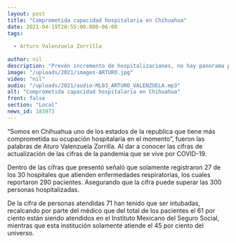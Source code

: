 ```yaml
---
layout: post
title: "Comprometida capacidad hospitalaria en Chihuahua"
date: 2021-04-19T20:55:00.000-06:00
tags:
  
  - Arturo Valenzuela Zorrilla
  
author: nil
description: "Prevén incremento de hospitalizaciones, no hay panorama positivo para el estado."
image: "/uploads/2021/images-ARTURO.jpg"
video: "nil"
audio: "/uploads/2021/audio-ML03_ARTURO_VALENZUELA.mp3"
alt: "Comprometida capacidad hospitalaria en Chihuahua"
front: false
section: "Local"
news_id: 183973
---
```


“Somos en Chihuahua uno de los estados de la republica que tiene más comprometida su ocupación hospitalaria en el momento”, fueron las palabras de Aturo Valenzuela Zorrilla. Al dar a conocer las cifras de actualización de las cifras de la pandemia que se vive por COVID-19.

Dentro de las cifras que presentó señaló que solamente registraron 27 de los 30 hospitales que atienden enfermedades respiratorias, los cuales reportaron 290 pacientes. Asegurando que la cifra puede superar las 300 personas hospitalizadas.

De la cifra de personas atendidas 71 han tenido que ser intubadas, recalcando por parte del médico que del total de los pacientes el 61 por ciento están siendo atendidos en el Instituto Mexicano del Seguro Social, mientras que esta institución solamente atiende el 45 por ciento del universo.
